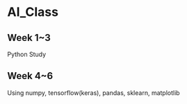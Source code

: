 # AI_Class

## Week 1~3
Python Study

## Week 4~6
Using numpy, tensorflow(keras), pandas, sklearn, matplotlib
